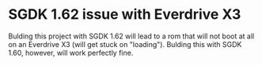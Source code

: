 # SGDK 1.62 issue with Everdrive X3

Bulding this project with SGDK 1.62 will lead to a rom that will not boot at all on an Everdrive X3 (will get stuck on "loading").
Bulding this with SGDK 1.60, however, will work perfectly fine.

